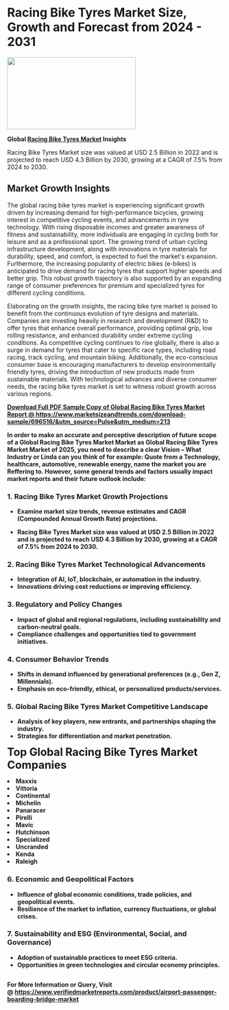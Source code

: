 <H1>Racing Bike Tyres Market Size, Growth and Forecast from 2024 - 2031</H1><img class="aligncenter size-medium wp-image-584254" src="https://thirdeyenews.in/wp-content/uploads/2024/09/Global-Market-Research-300x168.jpeg" alt="" width="300" height="168" /><p><strong>Global&nbsp;<a href="https://www.marketsizeandtrends.com/download-sample/696516/&amp;utm_source=Pulse&amp;utm_medium=213">Racing Bike Tyres Market</a> Insights</strong></p><p>Racing Bike Tyres Market size was valued at USD 2.5 Billion in 2022 and is projected to reach USD 4.3 Billion by 2030, growing at a CAGR of 7.5% from 2024 to 2030.</p><p><h2>Market Growth Insights</h2> <p>The global racing bike tyres market is experiencing significant growth driven by increasing demand for high-performance bicycles, growing interest in competitive cycling events, and advancements in tyre technology. With rising disposable incomes and greater awareness of fitness and sustainability, more individuals are engaging in cycling both for leisure and as a professional sport. The growing trend of urban cycling infrastructure development, along with innovations in tyre materials for durability, speed, and comfort, is expected to fuel the market's expansion. Furthermore, the increasing popularity of electric bikes (e-bikes) is anticipated to drive demand for racing tyres that support higher speeds and better grip. This robust growth trajectory is also supported by an expanding range of consumer preferences for premium and specialized tyres for different cycling conditions.</p> <p><strong><a href="#"></a></strong></p> <p>Elaborating on the growth insights, the racing bike tyre market is poised to benefit from the continuous evolution of tyre designs and materials. Companies are investing heavily in research and development (R&D) to offer tyres that enhance overall performance, providing optimal grip, low rolling resistance, and enhanced durability under extreme cycling conditions. As competitive cycling continues to rise globally, there is also a surge in demand for tyres that cater to specific race types, including road racing, track cycling, and mountain biking. Additionally, the eco-conscious consumer base is encouraging manufacturers to develop environmentally friendly tyres, driving the introduction of new products made from sustainable materials. With technological advances and diverse consumer needs, the racing bike tyres market is set to witness robust growth across various regions.</p> <p><strong><a href="#"></p><p><span class=""><strong>Download Full PDF Sample Copy of Global Racing Bike Tyres Market Report</strong> @ <a href="https://www.marketsizeandtrends.com/download-sample/696516/&amp;utm_source=Pulse&amp;utm_medium=213" target="_blank">https://www.marketsizeandtrends.com/download-sample/696516/&amp;utm_source=Pulse&amp;utm_medium=213</a></span></p><p>In order to make an accurate and perceptive description of future scope of a Global&nbsp;Racing Bike Tyres Market Market as Global&nbsp;Racing Bike Tyres Market Market of 2025, you need to describe a clear Vision &ndash; What Industry or Linda can you think of for example: Quote from a Technology, healthcare, automotive, renewable energy, name the market you are Reffering to. However, some general trends and factors usually impact market reports and their future outlook include:</p><h3>1.&nbsp;<strong>Racing Bike Tyres Market Growth Projections</strong></h3><ul><li>Examine market size trends, revenue estimates and CAGR (Compounded Annual Growth Rate) projections.</li><li><p>Racing Bike Tyres Market size was valued at USD 2.5 Billion in 2022 and is projected to reach USD 4.3 Billion by 2030, growing at a CAGR of 7.5% from 2024 to 2030.</p></li></ul><h3>2.&nbsp;<strong>Racing Bike Tyres Market Technological Advancements</strong></h3><ul><li>Integration of AI, IoT, blockchain, or automation in the industry.</li><li>Innovations driving cost reductions or improving efficiency.</li></ul><h3>3.&nbsp;<strong>Regulatory and Policy Changes</strong></h3><ul><li>Impact of global and regional regulations, including sustainability and carbon-neutral goals.</li><li>Compliance challenges and opportunities tied to government initiatives.</li></ul><h3>4.&nbsp;<strong>Consumer Behavior Trends</strong></h3><ul><li>Shifts in demand influenced by generational preferences (e.g., Gen Z, Millennials).</li><li>Emphasis on eco-friendly, ethical, or personalized products/services.</li></ul><h3>5.&nbsp;<strong>Global Racing Bike Tyres Market Competitive Landscape</strong></h3><ul><li>Analysis of key players, new entrants, and partnerships shaping the industry.</li><li>Strategies for differentiation and market penetration.</li></ul><p data-pm-slice="1 1 []"><span style="color: inherit; font-family: inherit; font-size: 25px;">Top Global Racing Bike Tyres Market Companies</span></p><div class="" data-test-id=""><p><li>Maxxis</li><li> Vittoria</li><li> Continental</li><li> Michelin</li><li> Panaracer</li><li> Pirelli</li><li> Mavic</li><li> Hutchinson</li><li> Specialized</li><li> Uncranded</li><li> Kenda</li><li> Raleigh</li></p></div><h3>6.&nbsp;<strong>Economic and Geopolitical Factors</strong></h3><ul><li>Influence of global economic conditions, trade policies, and geopolitical events.</li><li>Resilience of the market to inflation, currency fluctuations, or global crises.</li></ul><h3>7.&nbsp;<strong>Sustainability and ESG (Environmental, Social, and Governance)</strong></h3><ul><li>Adoption of sustainable practices to meet ESG criteria.</li><li>Opportunities in green technologies and circular economy principles.</li></ul><h2><strong style="font-size: 14px;">For More Information or Query, Visit @&nbsp;</strong><a style="background-color: #ffffff; font-size: 14px;" href="https://www.marketsizeandtrends.com/report/racing-bike-tyres-market/" target="_blank">https://www.verifiedmarketreports.com/product/airport-passenger-boarding-bridge-market</a></h2>
